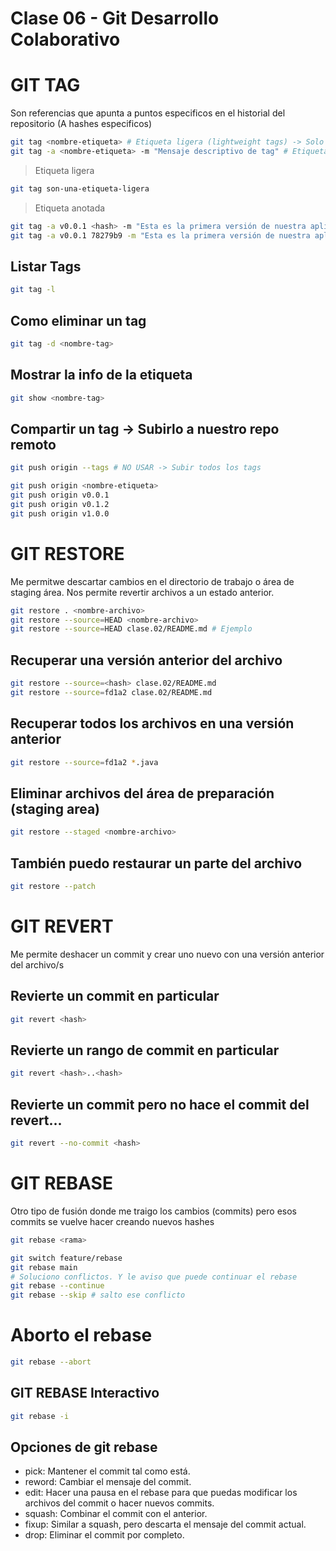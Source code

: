 # Clase 06 - Git Desarrollo Colaborativo

# GIT TAG
Son referencias que apunta a puntos especificos en el historial del repositorio (A hashes especificos)

```sh
git tag <nombre-etiqueta> # Etiqueta ligera (lightweight tags) -> Solo es un identificador, no almecana info adicional.
git tag -a <nombre-etiqueta> -m "Mensaje descriptivo de tag" # Etiqueta anotada
```

> Etiqueta ligera

```sh
git tag son-una-etiqueta-ligera
```

> Etiqueta anotada

```sh
git tag -a v0.0.1 <hash> -m "Esta es la primera versión de nuestra aplicación"
git tag -a v0.0.1 78279b9 -m "Esta es la primera versión de nuestra aplicación"
```

## Listar Tags

```sh
git tag -l
```

## Como eliminar un tag

```sh
git tag -d <nombre-tag>
```

## Mostrar la info de la etiqueta

```sh
git show <nombre-tag>
```

## Compartir un tag -> Subirlo a nuestro repo remoto

```sh
git push origin --tags # NO USAR -> Subir todos los tags
```

```sh
git push origin <nombre-etiqueta>
git push origin v0.0.1
git push origin v0.1.2
git push origin v1.0.0
```

# GIT RESTORE
Me permitwe descartar cambios en el directorio de trabajo o área de staging área. Nos permite revertir archivos a un estado anterior.

```sh
git restore . <nombre-archivo>
git restore --source=HEAD <nombre-archivo>
git restore --source=HEAD clase.02/README.md # Ejemplo
```

## Recuperar una versión anterior del archivo

```sh
git restore --source=<hash> clase.02/README.md
git restore --source=fd1a2 clase.02/README.md
```
## Recuperar todos los archivos en una versión anterior


```sh
git restore --source=fd1a2 *.java
```

## Eliminar archivos del área de preparación (staging area)

```sh
git restore --staged <nombre-archivo>
```

## También puedo restaurar un parte del archivo

```sh
git restore --patch 
```

# GIT REVERT
Me permite deshacer un commit y crear uno nuevo con una versión anterior del archivo/s

## Revierte un commit en particular

```sh
git revert <hash>
```

## Revierte un rango de commit en particular

```sh
git revert <hash>..<hash>
```

## Revierte un commit pero no hace el commit del revert...

```sh
git revert --no-commit <hash>
```

# GIT REBASE
Otro tipo de fusión donde me traigo los cambios (commits) pero esos commits se vuelve hacer creando nuevos hashes

```sh
git rebase <rama>
```

```sh
git switch feature/rebase
git rebase main
# Soluciono conflictos. Y le aviso que puede continuar el rebase
git rebase --continue
git rebase --skip # salto ese conflicto
```

# Aborto el rebase 

```sh
git rebase --abort
```

## GIT REBASE Interactivo

```sh
git rebase -i
```

## Opciones de git rebase

* pick: Mantener el commit tal como está.
* reword: Cambiar el mensaje del commit.
* edit: Hacer una pausa en el rebase para que puedas modificar los archivos del commit o hacer nuevos commits.
* squash: Combinar el commit con el anterior.
* fixup: Similar a squash, pero descarta el mensaje del commit actual.
* drop: Eliminar el commit por completo.

